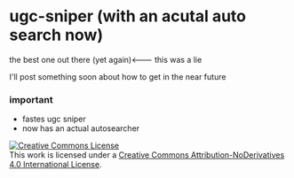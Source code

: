 # ugc-sniper (with an acutal auto search now)
the best one out there (yet again)<--- this was a lie

I'll post something soon about how to get in the near future

### important
- fastes ugc sniper 
- now has an actual autosearcher

<a rel="license" href="http://creativecommons.org/licenses/by-nd/4.0/"><img alt="Creative Commons License" style="border-width:0" src="https://openailabsprodscus.blob.core.windows.net/private/user-ONd1SfwQr1xhf0UNM62BtkrV/generations/generation-kYsjfnoE7hWEV98m30TtMXWr/image.webp?st=2023-05-23T23%3A37%3A03Z&se=2023-05-24T01%3A35%3A03Z&sp=r&sv=2021-08-06&sr=b&rscd=inline&rsct=image/webp&skoid=15f0b47b-a152-4599-9e98-9cb4a58269f8&sktid=a48cca56-e6da-484e-a814-9c849652bcb3&skt=2023-05-23T21%3A07%3A09Z&ske=2023-05-30T21%3A07%3A09Z&sks=b&skv=2021-08-06&sig=qf6KyRnzFv1XnAv8mtHV9sHS715DCFt8mVeyKkE8acs%3D" /></a><br />This work is licensed under a <a rel="license" href="http://creativecommons.org/licenses/by-nd/4.0/">Creative Commons Attribution-NoDerivatives 4.0 International License</a>.
